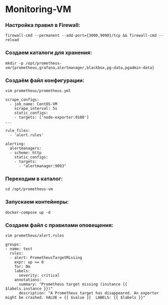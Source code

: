 # Monitoring-VM
### Настройка правил в Firewall:
```
firewall-cmd --permanent --add-port={3000,9090}/tcp && firewall-cmd --reload
```
### Создаем каталоги для хранения:
```
mkdir -p /opt/prometheus-vm/{prometheus,grafana,alertmanager,blackbox,pg-data,pgadmin-data}
```
### Создаём файл конфигурации:

```
vim prometheus/prometheus.yml
```
```
scrape_configs:
  - job_name: CentOS-VM
    scrape_interval: 5s
    static_configs:
    - targets: ['node-exporter:9100']
...

rule_files:
  - 'alert.rules'

alerting:
  alertmanagers:
  - scheme: http
    static_configs:
    - targets:
      - "alertmanager:9093"
```
### Переходим в каталог:
```
cd /opt/prometheus-vm
```
### Запускаем контейнеры:
```
docker-compose up -d
```
### Создаем файл с правилами оповещения:

```
vim prometheus/alert.rules
```
```
groups: 
- name: test
  rules:
  - alert: PrometheusTargetMissing
    expr: up == 0
    for: 0m
    labels:
      severity: critical
    annotations:
      summary: "Prometheus target missing (instance {{ $labels.instance }})"
      description: "A Prometheus target has disappeared. An exporter might be crashed. VALUE = {{ $value }}  LABELS: {{ $labels }}"
```
